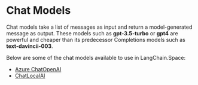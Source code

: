 # Chat Models

Chat models take a list of messages as input and return a model-generated message as output. These models such as **gpt-3.5-turbo** or **gpt4** are powerful and cheaper than its predecessor Completions models such as **text-davincii-003**.

Below are some of the chat models available to use in LangChain.Space:


* [Azure ChatOpenAI](azure-chatopenai.md)
* [ChatLocalAI](chatlocalai.md)